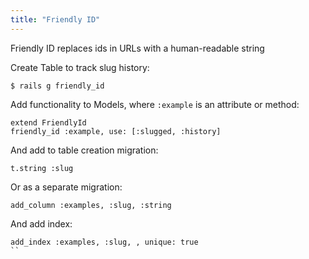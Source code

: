 ```yaml
---
title: "Friendly ID"
---
```


Friendly ID replaces ids in URLs with a human-readable string

Create Table to track slug history:

```
$ rails g friendly_id
```

Add functionality to Models, where `:example` is an attribute or method:

```
extend FriendlyId
friendly_id :example, use: [:slugged, :history]
```

And add to table creation migration:

```
t.string :slug 
```

Or as a separate migration:

```
add_column :examples, :slug, :string
```

And add index:

```
add_index :examples, :slug, , unique: true
``
